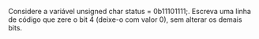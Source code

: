 Considere a variável 
unsigned char status = 0b11101111;. 
Escreva uma linha de código que zere o bit 4 (deixe-o com valor 0), sem alterar os demais bits.